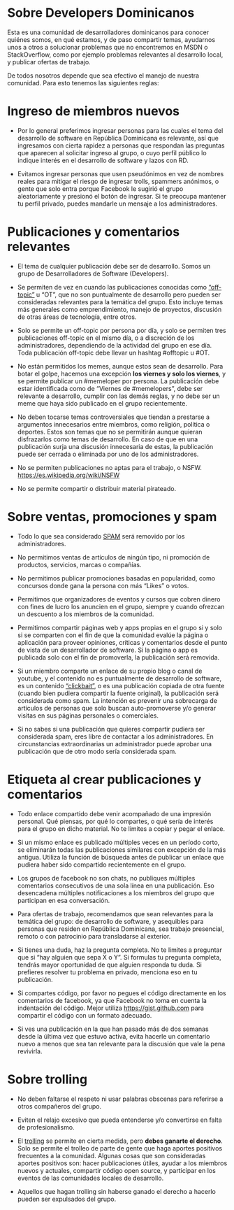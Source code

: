# Sobre Developers Dominicanos

Esta es una comunidad de desarrolladores dominicanos para conocer quiénes somos, en qué estamos, y de paso compartir temas, ayudarnos unos a otros a solucionar problemas que no encontremos en MSDN o StackOverflow, como por ejemplo problemas relevantes al desarrollo local, y publicar ofertas de trabajo.

De todos nosotros depende que sea efectivo el manejo de nuestra comunidad. Para esto tenemos las siguientes reglas:

# Ingreso de miembros nuevos

- Por lo general preferimos ingresar personas para las cuales el tema del desarrollo de software en República Dominicana es relevante, así que ingresamos con cierta rapidez a personas que respondan las preguntas que aparecen al solicitar ingreso al grupo, o cuyo perfil público lo indique interés en el desarrollo de software y lazos con RD.

- Evitamos ingresar personas que usen pseudónimos en vez de nombres reales para mitigar el riesgo de ingresar trolls, spammers anónimos, o gente que solo entra porque Facebook le sugirió el grupo aleatoriamente y presionó el botón de ingresar. Si te preocupa mantener tu perfil privado, puedes mandarle un mensaje a los administradores.

# Publicaciones y comentarios relevantes

- El tema de cualquier publicación debe ser de desarrollo. Somos un grupo de Desarrolladores de Software (Developers).

- Se permiten de vez en cuando las publicaciones conocidas como [“off-topic”](https://es.wikipedia.org/wiki/Off_topic) u “OT”, que no son puntualmente de desarrollo pero pueden ser consideradas relevantes para la temática del grupo. Esto incluye temas más generales como emprendimiento, manejo de proyectos, discusión de otras áreas de tecnología, entre otros. 

- Solo se permite un off-topic por persona por día, y solo se permiten tres publicaciones off-topic en el mismo día, o a discreción de los administradores, dependiendo de la actividad del grupo en ese día. Toda publicación off-topic debe llevar un hashtag #offtopic u #OT.

- No están permitidos los memes, aunque estos sean de desarrollo. Para botar el golpe, hacemos una excepción **los viernes y solo los viernes**, y se permite publicar un ‪#memeloper‬ por persona. La publicación debe estar identificada como de “Viernes de #memelopers”, debe ser relevante a desarrollo, cumplir con las demás reglas, y no debe ser un meme que haya sido publicado en el grupo recientemente.

- No deben tocarse temas controversiales que tiendan a prestarse a argumentos innecesarios entre miembros, como religión, política o deportes. Estos son temas que no se permitirán aunque quieran disfrazarlos como temas de desarrollo. En caso de que en una publicación surja una discusión innecesaria de estas, la publicación puede ser cerrada o eliminada por uno de los administradores.

- No se permiten publicaciones no aptas para el trabajo, o NSFW. https://es.wikipedia.org/wiki/NSFW

- No se permite compartir o distribuir material pirateado.

# Sobre ventas, promociones y spam

- Todo lo que sea considerado [SPAM](https://es.wikipedia.org/wiki/Spam) será removido por los administradores.

- No permitimos ventas de artículos de ningún tipo, ni promoción de productos, servicios, marcas o compañías.

- No permitimos publicar promociones basadas en popularidad, como concursos donde gana la persona con más “Likes” o votos.

- Permitimos que organizadores de eventos y cursos que cobren dinero con fines de lucro los anuncien en el grupo, siempre y cuando ofrezcan un descuento a los miembros de la comunidad.

- Permitimos compartir páginas web y apps propias en el grupo si y solo si se comparten con el fin de que la comunidad evalúe la página o aplicación para proveer opiniones, críticas y comentarios desde el punto de vista de un desarrollador de software. Si la página o app es publicada solo con el fin de promoverla, la publicación será removida.

- Si un miembro comparte un enlace de su propio blog o canal de youtube, y el contenido no es puntualmente de desarrollo de software, es un contenido [“clickbait”](https://es.wikipedia.org/wiki/Clickbait), o es una publicación copiada de otra fuente (cuando bien pudiera compartir la fuente original), la publicación será considerada como spam. La intención es prevenir una sobrecarga de artículos de personas que solo buscan auto-promoverse y/o generar visitas en sus páginas personales o comerciales.

- Si no sabes si una publicación que quieres compartir pudiera ser considerada spam, eres libre de contactar a los administradores. En circunstancias extraordinarias un administrador puede aprobar una publicación que de otro modo sería considerada spam.

# Etiqueta al crear publicaciones y comentarios

- Todo enlace compartido debe venir acompañado de una impresión personal. Qué piensas, por qué lo compartes, o qué sería de interés para el grupo en dicho material. No te limites a copiar y pegar el enlace.

- Si un mismo enlace es publicado múltiples veces en un período corto, se eliminarán todas las publicaciones similares con excepción de la más antigua. Utiliza la función de búsqueda antes de publicar un enlace que pudiera haber sido compartido recientemente en el grupo.

- Los grupos de facebook no son chats, no publiques múltiples comentarios consecutivos de una sola línea en una publicación. Eso desencadena múltiples notificaciones a los miembros del grupo que participan en esa conversación.

- Para ofertas de trabajo, recomendamos que sean relevantes para la temática del grupo: de desarrollo de software, y asequibles para personas que residen en República Dominicana, sea trabajo presencial, remoto o con patrocinio para transladarse al exterior.

- Si tienes una duda, haz la pregunta completa. No te limites a preguntar que si “hay alguien que sepa X o Y”. Si formulas tu pregunta completa, tendrás mayor oportunidad de que alguien responda tu duda. Si prefieres resolver tu problema en privado, menciona eso en tu publicación.

- Si compartes código, por favor no pegues el código directamente en los comentarios de facebook, ya que Facebook no toma en cuenta la indentación del código. Mejor utiliza https://gist.github.com para compartir el código con un formato adecuado.

- Si ves una publicación en la que han pasado más de dos semanas desde la última vez que estuvo activa, evita hacerle un comentario nuevo a menos que sea tan relevante para la discusión que vale la pena revivirla.

# Sobre trolling

- No deben faltarse el respeto ni usar palabras obscenas para referirse a otros compañeros del grupo.

- Eviten el relajo excesivo que pueda entenderse y/o convertirse en falta de profesionalismo.

- El [trolling](https://es.wikipedia.org/wiki/Trol_(Internet)) se permite en cierta medida, pero **debes ganarte el derecho**. Solo se permite el trolleo de parte de gente que haga aportes positivos frecuentes a la comunidad. Algunas cosas que son consideradas aportes positivos son: hacer publicaciones útiles, ayudar a los miembros nuevos y actuales, compartir código open source, y participar en los eventos de las comunidades locales de desarrollo.

- Aquellos que hagan trolling sin haberse ganado el derecho a hacerlo pueden ser expulsados del grupo.
